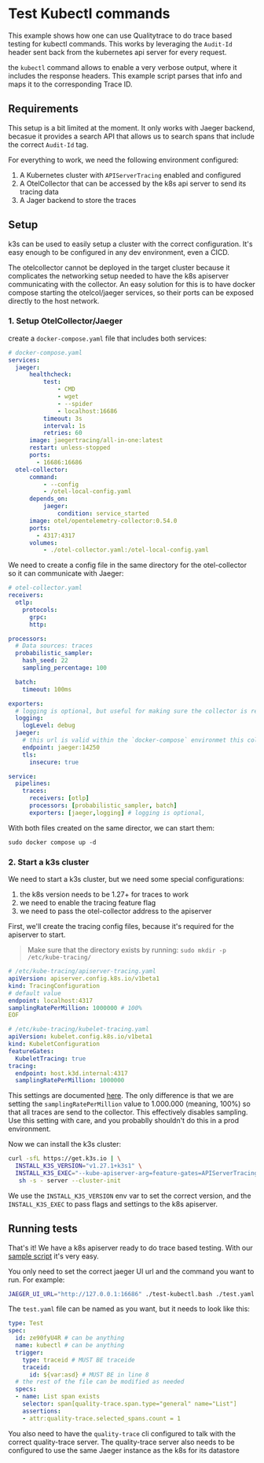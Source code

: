 # Test Kubectl commands

This example shows how one can use Qualitytrace to do trace based testing for kubectl commands. This works by leveraging the `Audit-Id` header sent back from the kubernetes api server for every request.

the `kubectl` command allows to enable a very verbose output, where it includes the response headers. This example script parses that info and maps it to the corresponding Trace ID.

## Requirements

This setup is a bit limited at the moment. It only works with Jaeger backend, becasue it provides a search API that allows us to search spans that include the correct `Audit-Id` tag.

For everything to work, we need the following environment configured:

1. A Kubernetes cluster with `APIServerTracing` enabled and configured
2. A OtelCollector that can be accessed by the k8s api server to send its tracing data
3. A Jager backend to store the traces


## Setup

k3s can be used to easily setup a cluster with the correct configuration. It's easy enough to be configured in any dev environment, even a CICD.

The otelcollector cannot be deployed in the target cluster because it complicates the networking setup needed to have the k8s apiserver communicating with the collector.
An easy solution for this is to have docker compose starting the otelcol/jaeger services, so their ports can be exposed directly to the host network.

### 1. Setup OtelCollector/Jaeger

create a `docker-compose.yaml` file that includes both services:

```yaml
# docker-compose.yaml
services:
  jaeger:
      healthcheck:
          test:
              - CMD
              - wget
              - --spider
              - localhost:16686
          timeout: 3s
          interval: 1s
          retries: 60
      image: jaegertracing/all-in-one:latest
      restart: unless-stopped
      ports:
        - 16686:16686
  otel-collector:
      command:
          - --config
          - /otel-local-config.yaml
      depends_on:
          jaeger:
              condition: service_started
      image: otel/opentelemetry-collector:0.54.0
      ports:
        - 4317:4317
      volumes:
          - ./otel-collector.yaml:/otel-local-config.yaml
```

We need to create a config file in the same directory for the otel-collector so it can communicate with Jaeger:

```yaml
# otel-collector.yaml
receivers:
  otlp:
    protocols:
      grpc:
      http:

processors:
  # Data sources: traces
  probabilistic_sampler:
    hash_seed: 22
    sampling_percentage: 100

  batch:
    timeout: 100ms

exporters:
  # logging is optional, but useful for making sure the collector is receiving traces
  logging:
    logLevel: debug
  jaeger:
    # this url is valid within the `docker-compose` environmet this collector is running
    endpoint: jaeger:14250 
    tls:
      insecure: true

service:
  pipelines:
    traces:
      receivers: [otlp]
      processors: [probabilistic_sampler, batch]
      exporters: [jaeger,logging] # logging is optional,
```

With both files created on the same director, we can start them:

```
sudo docker compose up -d
```

### 2. Start a k3s cluster

We need to start a k3s cluster, but we need some special configurations:

1. the k8s version needs to be 1.27+ for traces to work
2. we need to enable the tracing feature flag
3. we need to pass the otel-collector address to the apiserver


First, we'll create the tracing config files, because it's required for the apiserver to start.

> Make sure that the directory exists by running: `sudo mkdir -p /etc/kube-tracing/`

```yaml
# /etc/kube-tracing/apiserver-tracing.yaml
apiVersion: apiserver.config.k8s.io/v1beta1
kind: TracingConfiguration
# default value
endpoint: localhost:4317
samplingRatePerMillion: 1000000 # 100%
EOF
```

```yaml
# /etc/kube-tracing/kubelet-tracing.yaml
apiVersion: kubelet.config.k8s.io/v1beta1
kind: KubeletConfiguration
featureGates:
  KubeletTracing: true
tracing:
  endpoint: host.k3d.internal:4317
  samplingRatePerMillion: 1000000
```


This settings are documented [here](https://kubernetes.io/docs/concepts/cluster-administration/system-traces/). The only difference is that we are setting the `samplingRatePerMillion` value to 1.000.000 (meaning, 100%) so that all traces are send to the collector.
This effectively disables sampling. Use this setting with care, and you probablly shouldn't do this in a prod environment.

Now we can install the k3s cluster:

```sh
curl -sfL https://get.k3s.io | \
  INSTALL_K3S_VERSION="v1.27.1+k3s1" \
  INSTALL_K3S_EXEC="--kube-apiserver-arg=feature-gates=APIServerTracing=true --kube-apiserver-arg=tracing-config-file=/etc/kube-tracing/apiserver-tracing.yaml --kubelet-arg=config=/etc/kube-tracing/kubelet-tracing.yaml" \
   sh -s - server --cluster-init
```

We use the `INSTALL_K3S_VERSION` env var to set the correct version, and the `INSTALL_K3S_EXEC` to pass flags and settings to the k8s apiserver.

## Running tests

That's it! We have a k8s apiserver ready to do trace based testing. With our [sample script](./test-kubectl.bash) it's very easy.

You only need to set the correct jaeger UI url and the command you want to run. For example:

```sh
JAEGER_UI_URL="http://127.0.0.1:16686" ./test-kubectl.bash ./test.yaml "kubectl get pods -A"
```

The `test.yaml` file can be named as you want, but it needs to look like this:

```yaml
type: Test
spec:
  id: ze90fyU4R # can be anything
  name: kubectl # can be anything
  trigger:
    type: traceid # MUST BE traceide
    traceid:
      id: ${var:asd} # MUST BE in line 8
  # the rest of the file can be modified as needed
  specs:
  - name: List span exists
    selector: span[quality-trace.span.type="general" name="List"]
    assertions:
    - attr:quality-trace.selected_spans.count = 1
```

You also need to have the `quality-trace` cli configured to talk with the correct quality-trace server.
The quality-trace server also needs to be configured to use the same Jaeger instance as the k8s for its datastore
